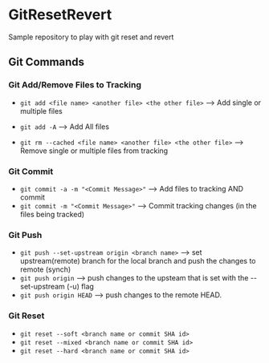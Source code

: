 # GitResetRevert

Sample repository to play with git reset and revert

## Git Commands

### Git Add/Remove Files to Tracking

-   `git add <file name> <another file> <the other file>` --> Add single or multiple files
-   `git add -A` --> Add All files

-   `git rm --cached <file name> <another file> <the other file>` --> Remove single or multiple files from tracking

### Git Commit

-   `git commit -a -m "<Commit Message>"` --> Add files to tracking AND commit
-   `git commit -m "<Commit Message>"` --> Commit tracking changes (in the files being tracked)

### Git Push

-   `git push --set-upstream origin <branch name>` --> set upstream(remote) branch for the local branch and push the changes to remote (synch)
-   `git push origin` --> push changes to the upsteam that is set with the --set-upstream (-u) flag
-   `git push origin HEAD` --> push changes to the remote HEAD.

### Git Reset

-   `git reset --soft <branch name or commit SHA id>`
-   `git reset --mixed <branch name or commit SHA id>`
-   `git reset --hard <branch name or commit SHA id>`
